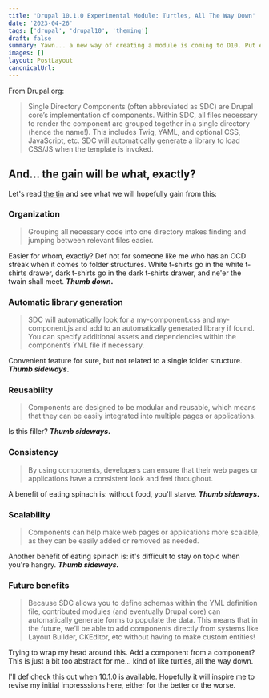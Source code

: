```yaml
---
title: 'Drupal 10.1.0 Experimental Module: Turtles, All The Way Down'
date: '2023-04-26'
tags: ['drupal', 'drupal10', 'theming']
draft: false
summary: Yawn... a new way of creating a module is coming to D10. Put everything in one folder. I am supposed to be excited by this and see it as the best thing since JavaScript taught us that `typeof null` is `'object'` (wait what?)
images: []
layout: PostLayout
canonicalUrl:
---
```


From Drupal.org:

> Single Directory Components (often abbreviated as SDC) are Drupal core’s implementation of components. Within SDC, all files necessary to render the component are grouped together in a single directory (hence the name!). This includes Twig, YAML, and optional CSS, JavaScript, etc. SDC will automatically generate a library to load CSS/JS when the template is invoked.

## And... the gain will be what, exactly?

Let's read [the tin](https://www.drupal.org/docs/develop/theming-drupal/using-single-directory-components/about-single-directory-components) and see what we will hopefully gain from this:

### Organization

> Grouping all necessary code into one directory makes finding and jumping between relevant files easier.

Easier for whom, exactly? Def not for someone like me who has an OCD streak when it comes to folder structures. White t-shirts go in the white t-shirts drawer, dark t-shirts go in the dark t-shirts drawer, and ne'er the twain shall meet. **_Thumb down_.**

### Automatic library generation

> SDC will automatically look for a my-component.css and my-component.js and add to an automatically generated library if found. You can specify additional assets and dependencies within the component’s YML file if necessary.

Convenient feature for sure, but not related to a single folder structure. **_Thumb sideways_.**

### Reusability

> Components are designed to be modular and reusable, which means that they can be easily integrated into multiple pages or applications.

Is this filler? **_Thumb sideways_.**

### Consistency

> By using components, developers can ensure that their web pages or applications have a consistent look and feel throughout.

A benefit of eating spinach is: without food, you'll starve. **_Thumb sideways_.**

### Scalability

> Components can help make web pages or applications more scalable, as they can be easily added or removed as needed.

Another benefit of eating spinach is: it's difficult to stay on topic when you're hangry. **_Thumb sideways._**

### Future benefits

> Because SDC allows you to define schemas within the YML definition file, contributed modules (and eventually Drupal core) can automatically generate forms to populate the data. This means that in the future, we’ll be able to add components directly from systems like Layout Builder, CKEditor, etc without having to make custom entities!

Trying to wrap my head around this. Add a component from a component? This is just a bit too abstract for me... kind of like turtles, all the way down.

I'll def check this out when 10.1.0 is available. Hopefully it will inspire me to revise my initial impresssions here, either for the better or the worse.
